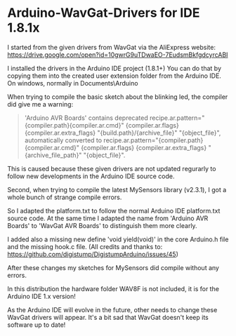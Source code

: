# Arduino-WavGat-Drivers for IDE 1.8.1x

I started from the given drivers from WavGat via the AliExpress website: https://drive.google.com/open?id=10gwrG9uTDwaEO-7EudsmBkfgdcyrcABI

I installed the drivers in the Arduino IDE project (1.8.1+)
You can do that by copying them into the created user extension folder from the Arduino IDE.
On windows, normally in Documents\Arduino

When trying to compile the basic sketch about the blinking led, the compiler did give me a warning:

> 'Arduino AVR Boards' contains deprecated recipe.ar.pattern="{compiler.path}{compiler.ar.cmd}" {compiler.ar.flags} {compiler.ar.extra_flags} "{build.path}/{archive_file}" "{object_file}", automatically converted to recipe.ar.pattern="{compiler.path}{compiler.ar.cmd}" {compiler.ar.flags} {compiler.ar.extra_flags} "{archive_file_path}" "{object_file}". 

This is caused because these given drivers are not updated regurarly to follow new developments in the Arduino IDE source code.

Second, when trying to compile the latest MySensors library (v2.3.1), I got a whole bunch of strange compile errors.

So I adapted the platform.txt to follow the normal Arduino IDE platform.txt source code.
At the same time I adapted the name from 'Arduino AVR Boards' to 'WavGat AVR Boards' to distinguish them more clearly.

I added also a missing new define 'void yield(void)' in the core Arduino.h file and the missing hook.c file.
(All credits and thanks to: https://github.com/digistump/DigistumpArduino/issues/45)

After these changes my sketches for MySensors did compile without any errors.

In this distribution the hardware folder WAV8F is not included, it is for the Arduino IDE 1.x version!

As the Arduino IDE will evolve in the future, other needs to change these WavGat drivers will appear.
It's a bit sad that WavGat doesn't keep its software up to date!
